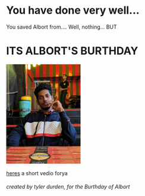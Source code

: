 # You have done very well...
You saved Albort from.... Well, nothing...
BUT

# ITS ALBORT'S BURTHDAY

<img src="media/final.jpg" width="200"/>

[heres](https://vimeo.com/456071423)
a short vedio forya


###### created by tyler durden, for the Burthday of Albort
